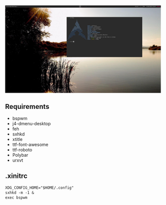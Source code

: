 ![My configuration](preview.jpg)

## Requirements
- bspwm
- j4-dmenu-desktop
- feh
- sxhkd
- xtitle
- ttf-font-awesome
- ttf-roboto
- Polybar
- urxvt

## .xinitrc

```
XDG_CONFIG_HOME="$HOME/.config"
sxhkd -m -1 &
exec bspwm
```
